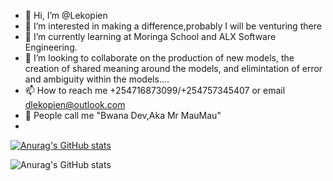 - 👋 Hi, I’m @Lekopien
- 👀 I’m interested in making a difference,probably I will be venturing there
- 🌱 I’m currently learning at Moringa School and ALX Software Engineering.
- 💞️ I’m looking to collaborate on the production of new models, the creation of shared meaning around the models, and elimintation of error and ambiguity      within the models....
- 📫 How to reach me +254716873099/+254757345407 or email dlekopien@outlook.com
- 👀 People call me "Bwana Dev,Aka Mr MauMau"
-
<!---
Lekopien/Lekopien is a ✨ special ✨ repository because its `README.md` (this file) appears on your GitHub profile.
You can click the Preview link to take a look at your changes.
--->
[![Anurag's GitHub stats](https://github-readme-stats.vercel.app/api?username=Lekopien)](https://github.com/anuraghazra/github-readme-stats)

![Anurag's GitHub stats](https://github-readme-stats.vercel.app/api?username=anuraghazra&count_private=true)
